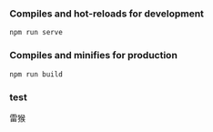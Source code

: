 ### Compiles and hot-reloads for development
```
npm run serve
```

### Compiles and minifies for production
```
npm run build
```
### test

雷猴